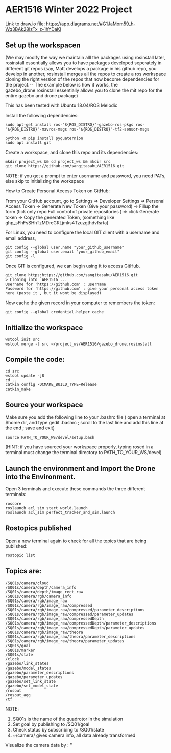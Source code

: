 # AER1516 Winter 2022 Project

Link to draw.io file:   https://app.diagrams.net/#G1JaMom59_h-Wq3BAk28IzTx_z-1hYDaKI

## Set up the workspacen 
(We may modify the way we maintain alll the packages using rosinstall later, rosinstall essentially allows you to have packages developed seperately in different git repos (say, Matt develops a package in his github repo, you develop in another, rosinstall merges all the repos to create a ros workspace cloning the right version of the repos that now become dependencies for the project.-- The example below is how it works, the gazebo_drone.rosinstall essentially allows you to clone the mit repo for the entire gazebo and drone package)

This has been tested with Ubuntu 18.04/ROS Melodic

Install the following dependencies:
```
sudo apt-get install ros-"${ROS_DISTRO}"-gazebo-ros-pkgs ros-"${ROS_DISTRO}"-mavros-msgs ros-"${ROS_DISTRO}"-tf2-sensor-msgs
```
```
python -m pip install pyquaternion
sudo apt install git

```
Create a workspace, and clone this repo and its dependencies:
```
mkdir project_ws && cd project_ws && mkdir src
git clone https://github.com/sangitasahu/AER1516.git
```
NOTE: if you get a prompt to enter username and password, you need PATs, else skip to initializing the workspace

How to Create Personal Access Token on GitHub:

From your GitHub account, go to Settings => Developer Settings => Personal Access Token => Generate New Token (Give your password) => Fillup the form (tick only repo Full control of private repositories ) => click Generate token => Copy the generated Token, (something like ghp_sFhFsSHhTzMDreGRLjmks4Tzuzgthdvfsrta)

For Linux, you need to configure the local GIT client with a username and email address,
```
git config --global user.name "your_github_username"
git config --global user.email "your_github_email"
git config -l
```
Once GIT is configured, we can begin using it to access GitHub.
```
git clone https:https://github.com/sangitasahu/AER1516.git 
> Cloning into `AER1516`...
Username for 'https://github.com' : username
Password for 'https://github.com' : give your personal access token here (paste it , but it wont be displayed)
```
Now cache the given record in your computer to remembers the token:
```
git config --global credential.helper cache
```

## Initialize the workspace
```
wstool init src
wstool merge -t src ~/project_ws/AER1516/gazebo_drone.rosinstall
```

## Compile the code:
```
cd src
wstool update -j8
cd ..
catkin config -DCMAKE_BUILD_TYPE=Release
catkin_make
```
## Source your workspace
Make sure you add the following line to your .bashrc file
( open a terminal at $home dir, and type gedit .bashrc ; scroll to the last line and add this line at the end ; save and exit) 
```
source PATH_TO_YOUR_WS/devel/setup.bash
```
(HINT: if you have sourced your workspace properly, typing roscd in a terminal must change the terminal directory to PATH_TO_YOUR_WS/devel)

## Launch the environment and Import the Drone into the Environment. 

Open 3 terminals and execute these commands the three different terminals:
```
roscore
roslaunch acl_sim start_world.launch
roslaunch acl_sim perfect_tracker_and_sim.launch
```
## Rostopics published
Open a new terminal again to check for all the topics that are being published: 
```
rostopic list
```
## Topics are:
```
/SQ01s/camera/cloud
/SQ01s/camera/depth/camera_info
/SQ01s/camera/depth/image_rect_raw
/SQ01s/camera/rgb/camera_info
/SQ01s/camera/rgb/image_raw
/SQ01s/camera/rgb/image_raw/compressed
/SQ01s/camera/rgb/image_raw/compressed/parameter_descriptions
/SQ01s/camera/rgb/image_raw/compressed/parameter_updates
/SQ01s/camera/rgb/image_raw/compressedDepth
/SQ01s/camera/rgb/image_raw/compressedDepth/parameter_descriptions
/SQ01s/camera/rgb/image_raw/compressedDepth/parameter_updates
/SQ01s/camera/rgb/image_raw/theora
/SQ01s/camera/rgb/image_raw/theora/parameter_descriptions
/SQ01s/camera/rgb/image_raw/theora/parameter_updates
/SQ01s/goal
/SQ01s/marker
/SQ01s/state
/clock
/gazebo/link_states
/gazebo/model_states
/gazebo/parameter_descriptions
/gazebo/parameter_updates
/gazebo/set_link_state
/gazebo/set_model_state
/rosout
/rosout_agg
/tf
```
NOTE: 
1) SQ01s is the name of the quadrotor in the simulation
2) Set goal by publishing to /SQ01/goal
3) Check status by subscribing to /SQ01/state
4) ~/camera/ gives camera info, all data already transformed

Visualize the camera data by : 
''

